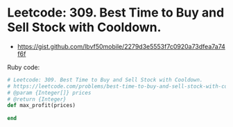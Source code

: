 # Leetcode: 309. Best Time to Buy and Sell Stock with Cooldown.

- https://gist.github.com/lbvf50mobile/2279d3e5553f7c0920a73dfea7a74f6f
 
Ruby code:
```Ruby
# Leetcode: 309. Best Time to Buy and Sell Stock with Cooldown.
# https://leetcode.com/problems/best-time-to-buy-and-sell-stock-with-cooldown/
# @param {Integer[]} prices
# @return {Integer}
def max_profit(prices)
    
end
```
